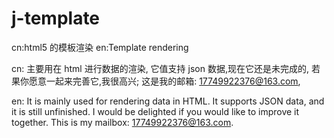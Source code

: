 # j-template
cn:html5 的模板渲染 en:Template rendering

cn:
主要用在 html 进行数据的渲染, 
它值支持 json 数据,现在它还是未完成的,
若果你愿意一起来完善它,我很高兴;
这是我的邮箱: 17749922376@163.com,

en:
It is mainly used for rendering data in HTML.
It supports JSON data, and it is still unfinished.
I would be delighted if you would like to improve it together.
This is my mailbox: 17749922376@163.com.
